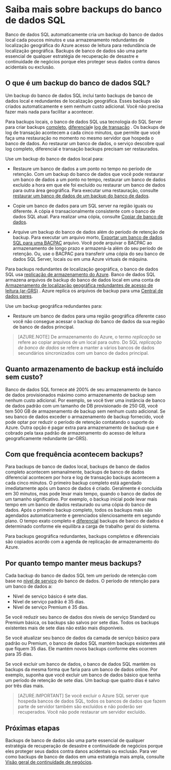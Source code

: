 <properties
   pageTitle="Backups de banco de dados do SQL - automático, localização geográfica redundantes | Microsoft Azure" 
   description="Banco de dados SQL automaticamente cria um backup do banco de dados local cada cinco minutos e usa armazenamento redundantes de localização geográfica do acesso de leitura Azure (ar-GRS) para fornecer redundância de localização geográfica. "
   services="sql-database"
   documentationCenter=""
   authors="CarlRabeler"
   manager="jhubbard"
   editor="monicar"/>

<tags
   ms.service="sql-database"
   ms.devlang="NA"
   ms.topic="article"
   ms.tgt_pltfrm="NA"
   ms.workload="NA"
   ms.date="10/20/2016"
   ms.author="carlrab;barbkess"/>

<!------------------
This topic is annotated with TEMPLATE guidelines for FEATURE TOPICS.


Metadata guidelines

pageTitle
    60 characters or less. Includes name of the feature - primary benefit. Not the same as H1. Its 60 characters or fewer including all characters between the quotes and the Microsoft Azure site identifier.

description
    115-145 characters. Duplicate of the first sentence in the introduction. This is the abstract of the article that displays under the title when searching in Bing or Google. 

    Example: "SQL Database automatically creates a local database backup every few minutes and uses Azure read-access geo-redundant storage for geo-redundancy."
------------------>

<!----------------

TEMPLATE GUIDELINES for feature topics

The Feature Topic is a one-pager (ok, sometimes longer) that explains a capability of the product or service. It explains what the capability is and characteristics of the capability.  

It is a "learning" topic, not an action topic.

DO explain this:
    • Definition of the feature terminology.  i.e., What is a database backup?
    • Characteristics and capabilities of the feature. (How the feature works)
    • Common uses with links to overview topics that recommend when to use the feature.
    • Reference specifications (Limitations and Restrictions, Permissions, General Remarks, etc.)
    • Next Steps with links to related overviews, features, and tasks.

DON'T explain this:
    • How to steps for using the feature (Tasks)
    • How to solve business problems that incorporate the feature (Overviews)
------------------->

<!------------------
GUIDELINES for the H1 
    
    The H1 should answer the question "What is in this topic?" Write the H1 heading in conversational language and use search key words as much as possible. Since this is a learning topic, make sure the title indicates that and doesn't mislead people to think this will tell them how to do tasks.  
    
    To help people understand this is a learning topic and not an action topic, start the title with "Learn about ... "

    Heading must use an industry standard term. If your feature is a proprietary name like "Elastic database pools", use a synonym. For example:    "Learn about elastic database pools for multi-tenant databases". In this case multi-tenant database is the industry-standard term that will be an anchor for finding the topic.

-------------------->

# <a name="learn-about-sql-database-backups"></a>Saiba mais sobre backups do banco de dados SQL

<!------------------
    GUIDELINES for introduction
    
    The introduction is 1-2 sentences.  It is optimized for search and sets proper expectations about what to expect in the article. It should contain the top key words that you are using throughout the article.The introduction should be brief and to the point of what the feature is, what it is used for, and what's in the article. 

    If the introduction is short enough, your article can pop to the top in Google Instant Answers.

    In this example:
    
 

Sentence #1 Explains what the article will cover, which is what the feature is or does. This is also the metadata description. 
    SQL Database automatically creates a local database backup every five minutes and uses Azure read-access geo-redundant storage (RA-GRS) to provide geo-redundancy. 

Sentence #2 Explains why I should care about this.  
    Database backups are an essential part of any business continuity and disaster recovery strategy because they protect your data from accidental corruption or deletion.

-------------------->

Banco de dados SQL automaticamente cria um backup do banco de dados local cada poucos minutos e usa armazenamento redundantes de localização geográfica do Azure acesso de leitura para redundância de localização geográfica. Backups de banco de dados são uma parte essencial de qualquer estratégia de recuperação de desastre e continuidade de negócios porque eles proteger seus dados contra danos acidentais ou exclusão. 

<!-- This image needs work, so not putting it in right now.

This diagram shows SQL Database running in the US East region. It creates a database backup every five minutes, which it stores locally to Azure Read Access Geo-redundant Storage (RA-GRS). Azure uses geo-replication to copy the database backups to a paired data center in the US West region.

![geo-restore](./media/sql-database-geo-restore/geo-restore-1.png)

-->

<!---------------
GUIDELINES for the first ## H2.

    The first ## describes what the feature encompasses and how it is used. It points to related task articles.
    
    For consistency, being the heading with "What is ... "
----------------->

## <a name="what-is-a-sql-database-backup"></a>O que é um backup do banco de dados SQL?  

<!-- 
    Explains what a SQL Database backup is and answers an important question that people want to know.
-->

Um backup do banco de dados SQL inclui tanto backups de banco de dados local e redundantes de localização geográfica. Esses backups são criados automaticamente e sem nenhum custo adicional. Você não precisa fazer mais nada para facilitar a acontecer.

<!----------------- 
    Explains first component of the backup feature
------------------>

Para backups locais, o banco de dados SQL usa tecnologia do SQL Server para criar backups [completo](https://msdn.microsoft.com/library/ms186289.aspx), [diferencial](https://msdn.microsoft.com/library/ms175526.aspx )e [log de transação](https://msdn.microsoft.com/library/ms191429.aspx) . Os backups de log de transação acontecem a cada cinco minutos, que permite que você faça uma restauração no momento no mesmo servidor que hospeda o banco de dados. Ao restaurar um banco de dados, o serviço descobre qual log completo, diferencial e transação backups precisam ser restaurados.

<!--------------- 
    Explicit list of what to do with a local backup. "Use a ..." helps people to scan the topic and find the uses quickly.
---------------->

Use um backup do banco de dados local para:

- Restaure um banco de dados a um ponto no tempo no período de retenção. Com um backup do banco de dados que você pode restaurar um banco de dados a um ponto no tempo, restaurar um banco de dados excluído a hora em que ele foi excluído ou restaurar um banco de dados para outra área geográfica. Para executar uma restauração, consulte [restaurar um banco de dados de um backup do banco de dados](sql-database-recovery-using-backups.md).

- Copie um banco de dados para um SQL server na região iguais ou diferente. A cópia é transacionalmente consistente com o banco de dados SQL atual. Para realizar uma cópia, consulte [Copiar de banco de dados](sql-database-copy.md).

- Arquive um backup do banco de dados além do período de retenção de backup. Para executar um arquivo morto, [Exportar um banco de dados SQL para uma BACPAC](sql-database-export.md) arquivo. Você pode arquivar o BACPAC ao armazenamento de longo prazo e armazená-la além do seu período de retenção. Ou, use o BACPAC para transferir uma cópia do seu banco de dados SQL Server, locais ou em uma Azure virtuais de máquina.

<!----------------- 
    Explains first component of the backup feature
------------------>

Para backups redundantes de localização geográfica, o banco de dados SQL usa [replicação de armazenamento do Azure](../storage/storage-redundancy.md). Banco de dados SQL armazena arquivos de backup do banco de dados local em uma conta de [Armazenamento de localização geográfica redundantes de acesso de leitura (ar-GRS)](../storage/storage-redundancy.md#read-access-geo-redundant-storage) . Azure replica os arquivos de backup para uma [Central de dados pares](../best-practices-availability-paired-regions.md). 

<!--------------- 
    Explicit list of what to do with a geo-redundant backup. "Use a ..." helps people to scan the topic and find the uses quickly.
---------------->

Use um backup geográfica redundantes para:

- Restaure um banco de dados para uma região geográfica diferente caso você não consegue acessar o backup do banco de dados da sua região de banco de dados principal. 

>[AZURE.NOTE] De armazenamento do Azure, o termo *replicação* se refere ao copiar arquivos de um local para outro. Do SQL *replicação de banco de dados* se refere a manter a vários bancos de dados secundários sincronizados com um banco de dados principal. 

<!----------------
    The next ## H2's discuss key characteristics of how the feature works. The title is in conversational language and asks the question that will be answered.
------------------->
## <a name="how-much-backup-storage-is-included-at-no-cost"></a>Quanto armazenamento de backup está incluído sem custo?

Banco de dados SQL fornece até 200% de seu armazenamento de banco de dados provisionados máximo como armazenamento de backup sem nenhum custo adicional. Por exemplo, se você tiver uma instância de banco de dados padrão com um tamanho de DB provisionado de 250 GB, você tem 500 GB de armazenamento de backup sem nenhum custo adicional. Se seu banco de dados exceder o armazenamento de backup fornecido, você pode optar por reduzir o período de retenção contatando o suporte do Azure. Outra opção é pagar extra para armazenamento de backup que é cobrado pela taxa padrão de armazenamento do acesso de leitura geograficamente redundante (ar-GRS). 

## <a name="how-often-do-backups-happen"></a>Com que frequência acontecem backups?

Para backups de banco de dados local, backups de banco de dados completo acontecem semanalmente, backups de banco de dados diferencial acontecem por hora e log de transação backups acontecem a cada cinco minutos. O primeiro backup completo está agendado imediatamente após um banco de dados é criado. Geralmente é concluída em 30 minutos, mas pode levar mais tempo, quando o banco de dados de um tamanho significativo. Por exemplo, o backup inicial pode levar mais tempo em um banco de dados restaurado ou uma cópia do banco de dados. Após o primeiro backup completo, todos os backups mais são agendados automaticamente e gerenciados silenciosamente em segundo plano. O tempo exato completo e [diferencial](https://msdn.microsoft.com/library/ms175526.aspx) backups de banco de dados é determinado conforme ele equilibra a carga de trabalho geral do sistema. 

Para backups geográfica redundantes, backups completos e diferenciais são copiados acordo com a agenda de replicação de armazenamento do Azure.

## <a name="how-long-do-you-keep-my-backups"></a>Por quanto tempo manter meus backups?

Cada backup do banco de dados SQL tem um período de retenção com base no [nível de serviço](sql-database-service-tiers.md) do banco de dados. O período de retenção para um banco de dados a:

<!------------------

    Using a list so the information is easy to find when scanning.
------------------->

- Nível de serviço básico é sete dias.
- Nível de serviço padrão é 35 dias.
- Nível de serviço Premium é 35 dias.


Se você reduzir seu banco de dados dos níveis de serviço Standard ou Premium básica, os backups são salvos por sete dias. Todos os backups existentes mais de sete dias não estão mais disponíveis. 

Se você atualizar seu banco de dados da camada de serviço básico para padrão ou Premium, o banco de dados SQL mantém backups existentes até que fiquem 35 dias. Ele mantém novos backups conforme eles ocorrem para 35 dias.
 
Se você excluir um banco de dados, o banco de dados SQL mantém os backups da mesma forma que faria para um banco de dados online. Por exemplo, suponha que você excluir um banco de dados básico que tenha um período de retenção de sete dias. Um backup que quatro dias é salvo por três dias mais.

>[AZURE.IMPORTANT]
    Se você excluir o Azure SQL server que hospeda bancos de dados SQL, todos os bancos de dados que fazem parte de servidor também são excluídos e não poderão ser recuperados. Você não pode restaurar um servidor excluído.

<!-------------------
OPTIONAL section
## Best practices 
--------------------->

<!-------------------
OPTIONAL section
## General remarks
--------------------->

<!-------------------
OPTIONAL section
## Limitations and restrictions
--------------------->

<!-------------------
OPTIONAL section
## Metadata
--------------------->

<!-------------------
OPTIONAL section
## Performance
--------------------->

<!-------------------
OPTIONAL section
## Permissions
--------------------->

<!-------------------
OPTIONAL section
## Security
--------------------->

<!-------------------
GUIDELINES for Next Steps

    The last section is Next Steps. Give a next step that would be relevant to the customer after they have learned about the feature and the tasks associated with it.  Perhaps point them to one or two key scenarios that use this feature.

    You don't need to repeat links you have already given them.
--------------------->

## <a name="next-steps"></a>Próximas etapas

Backups de banco de dados são uma parte essencial de qualquer estratégia de recuperação de desastre e continuidade de negócios porque eles proteger seus dados contra danos acidentais ou exclusão. Para ver como backups de banco de dados em uma estratégia mais ampla, consulte [Visão geral de continuidade de negócios](sql-database-business-continuity.md).



